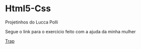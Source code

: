 # Html5-Css
 Projetinhos do Lucca Polli

 Segue o link para o exercicio feito com a ajuda da minha mulher

 <a href="livia.html">Trap</a>
